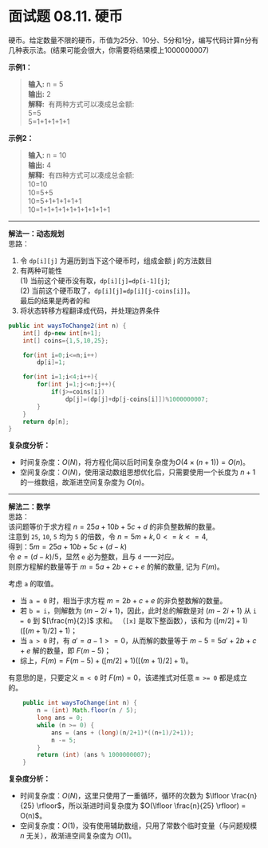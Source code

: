 # 面试题 08.11. 硬币

硬币。给定数量不限的硬币，币值为25分、10分、5分和1分，编写代码计算n分有几种表示法。(结果可能会很大，你需要将结果模上1000000007)

**示例1：**  
>**输入:** n = 5  
>**输出:** 2  
>**解释:**  有两种方式可以凑成总金额:  
>5=5  
>5=1+1+1+1+1

**示例2：**
>**输入:** n = 10  
>**输出:** 4  
>**解释:**  有四种方式可以凑成总金额:  
>10=10  
>10=5+5  
>10=5+1+1+1+1+1  
>10=1+1+1+1+1+1+1+1+1+1  

---
**解法一：动态规划**  
思路：  

1. 令 `dp[i][j]` 为遍历到当下这个硬币时，组成金额 j 的方法数目
2. 有两种可能性  
    (1) 当前这个硬币没有取，`dp[i][j]=dp[i-1][j]`;  
    (2) 当前这个硬币取了，`dp[i][j]=dp[i][j-coins[i]]`。  
    最后的结果是两者的和
3. 将状态转移方程翻译成代码，并处理边界条件

```Java
public int waysToChange2(int n) {
    int[] dp=new int[n+1];
    int[] coins={1,5,10,25};

    for(int i=0;i<=n;i++)
        dp[i]=1;

    for(int i=1;i<4;i++){
        for(int j=1;j<=n;j++){
            if(j>=coins[i])
                dp[j]=(dp[j]+dp[j-coins[i]])%1000000007;
        }
    }
    return dp[n];
}
```

**复杂度分析：**  

* 时间复杂度：$O(N)$，将方程化简以后时间复杂度为$O(4 \times (n + 1)) = O(n)$。
* 空间复杂度：$O(N)$，使用滚动数组思想优化后，只需要使用一个长度为 $n + 1$ 的一维数组，故渐进空间复杂度为 $O(n)$。

---
**解法二：数学**  
思路：  
该问题等价于求方程 $n = 25a + 10b + 5c + d$ 的非负整数解的数量。  
注意到 `25`, `10`, `5` 均为 `5` 的倍数，令 $n = 5m + k, 0 <= k <= 4$,  
得到：$5m = 25a + 10b + 5c + (d-k)$  
令 $e = (d-k)/5$，显然 `e` 必为整数，且与 `d` 一一对应。  
则原方程解的数量等于 $m = 5a + 2b + c + e$ 的解的数量, 记为 $F(m)$。

考虑 `a` 的取值。

* 当 `a = 0` 时，相当于求方程 $m = 2b + c + e$ 的非负整数解的数量。
* 若 `b = i`，则解数为 $(m - 2i + 1)$，因此，此时总的解数是对 $(m - 2i + 1)$ 从 `i = 0` 到 $[\frac{m}{2}]$ 求和。
（`[x]` 是取下整函数），该和为 $([m/2] + 1)([(m+1)/2] + 1)$；
* 当 `a > 0` 时，有 $a' = a - 1 >= 0$，从而解的数量等于 $m - 5 = 5a' + 2b + c + e$ 解的数量，即 $F(m - 5)$；
* 综上，$F(m) = F(m - 5) + ([m/2] + 1)([(m+1)/2] + 1)$。

有意思的是，只要定义 `m < 0` 时 $F(m) = 0$，该递推式对任意 `m >= 0` 都是成立的。

```Java
    public int waysToChange(int n) {
        n = (int) Math.floor(n / 5);
        long ans = 0;
        while (n >= 0) {
            ans = (ans + (long)(n/2+1)*((n+1)/2+1));
            n -= 5;
        }
        return (int) (ans % 1000000007);
    }
```

**复杂度分析：**

* 时间复杂度：$O(N)$，这里只使用了一重循环，循环的次数为 $\lfloor \frac{n}{25} \rfloor$，所以渐进时间复杂度为 $O(\lfloor \frac{n}{25} \rfloor) = O(n)$。  
* 空间复杂度：$O(1)$，没有使用辅助数组，只用了常数个临时变量（与问题规模 $n$ 无关），故渐进空间复杂度为 $O(1)$。
